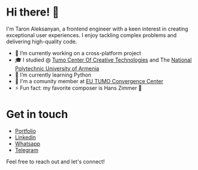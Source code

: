 # Hi there! 👋

I'm Taron Aleksanyan, a frontend engineer with a keen interest in creating exceptional user experiences. I enjoy tackling complex problems and delivering high-quality code.

+ 🔭 I’m currently working on a cross-platform project
+ 🎓 I studied @ [Tumo Center Of Creative Technologies](https://tumo.org/) and The [National Polytechnic University of Armenia](https://polytech.am/en/home/)
+ 🌱 I’m currently learning Python
+ 🚀 I'm a comunity member at [EU TUMO Convergence Center](https://www.convergence.center/)
+ ⚡ Fun fact: my favorite composer is Hans Zimmer 🎹

# Get in touch
+ [Portfolio](https://musefuldev.world/)
+ [Linkedin](https://www.linkedin.com/in/taronaleksanyan/)
+ [Whatsapp](https://wa.me/37498528491)
+ [Telegram](https://t.me/taron3)

Feel free to reach out and let's connect!
